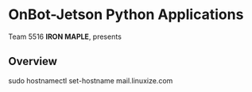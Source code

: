 # OnBot-Jetson Python Applications
Team 5516 **IRON MAPLE**, presents 

## Overview




sudo hostnamectl set-hostname mail.linuxize.com